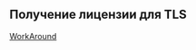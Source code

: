 ## Получение лицензии для TLS
[WorkAround](https://workaround.org/ispmail/jessie/create-certificate)
